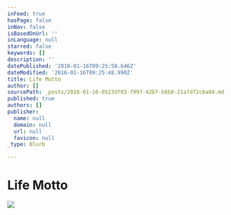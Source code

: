 ```yaml
---
inFeed: true
hasPage: false
inNav: false
isBasedOnUrl: ''
inLanguage: null
starred: false
keywords: []
description: ''
datePublished: '2016-01-16T09:25:50.646Z'
dateModified: '2016-01-16T09:25:48.990Z'
title: Life Motto
author: []
sourcePath: _posts/2016-01-16-0523d703-f997-42b7-b6b8-21a7df2c6a84.md
published: true
authors: []
publisher:
  name: null
  domain: null
  url: null
  favicon: null
_type: Blurb

---
```

# Life Motto
![](https://s3-us-west-2.amazonaws.com/the-grid-img/p/bbe46aa2f14f6e7fb9fc5a456a348cfdc45a9c9a.jpg)